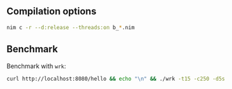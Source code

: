 ## Compilation options

```bash
nim c -r --d:release --threads:on b_*.nim
```

## Benchmark
Benchmark with `wrk`:

```bash
curl http://localhost:8080/hello && echo "\n" && ./wrk -t15 -c250 -d5s http://localhost:8080/hello
```
